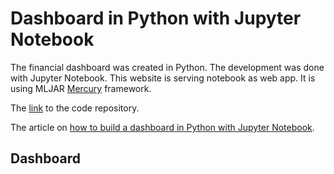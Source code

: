 # Dashboard in Python with Jupyter Notebook

The financial dashboard was created in Python. The development was done with Jupyter Notebook. This website is serving notebook as web app. It is using MLJAR <a href="https://github.com/mljar/mercury" target="_blank">Mercury</a> framework.

The <a href="https://github.com/pplonski/dashboard-python-jupyter-notebook" target="_blank">link</a> to the code repository.

The article on <a href="https://mljar.com/blog/dashboard-python-jupyter-notebook" target="_blank">how to build a dashboard in Python with Jupyter Notebook</a>.

## Dashboard
